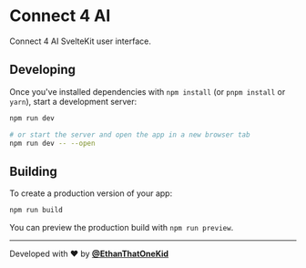 # Connect 4 AI

Connect 4 AI SvelteKit user interface.

## Developing

Once you've installed dependencies with `npm install` (or `pnpm install` or `yarn`), start a development server:

```bash
npm run dev

# or start the server and open the app in a new browser tab
npm run dev -- --open
```

## Building

To create a production version of your app:

```bash
npm run build
```

You can preview the production build with `npm run preview`.

---

Developed with ❤️ by [**@EthanThatOneKid**](https://etok.codes/)
